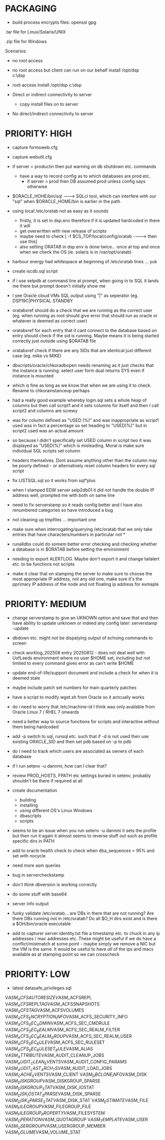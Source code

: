 
PACKAGING
========

* build process encrypts files:
	openssl
	gpg

.tar file for Linux/Solaris/UNIX

.zip file for Windows

Scenarios:
* no root access

* no root access but client can run on our behalf
        install
		/opt/dsp	
		c:\dsp

* root access
	install
		/opt/dsp
		c:\dsp


* Direct or indirect connectivity to server
	* copy install files on to server

* No direct/indirect connectivity to server


PRIORITY:  HIGH
===============

- capture formsweb.cfg
- capture webutil.cfg

- if server = productin then put warning on db shutdown etc. commands
	- have a way to record config as to which databases are prod etc.
		- if server = prod then DB assumed prod unless config says otherwise


- $ORACLE_HOHE/bin/sql ---> SQLcl tool, which can interfere with our "sql" when $ORACLE_HOME/bin is earlier in the path

- using local /etc/oratab not as easy as it sounds
	- firstly, it is set in dsp.env therefore if it is updated hardcoded in there it will
	- get overwritten with new release of scripts
	- maybe need to check [ -f $CS_TOP/local/config/oratab ----> then use this]
	- also setting ORATAB in dsp.env is done twice... once at top and once when we check the OS (ie. solaris is in /var/opt/oratab)

- harbour energy had whitespace at beginning of /etc/oratab lines ... yuk

- create iscdb.sql script

- if i use setpdb at command line at prompt, when going in to SQL it lands me there but prompt doesn't initially show me

- I see Oracle cloud VMs SQL output using "|" as seperator (eg.  DSP19C|PHYSICAL STANDBY

- oratabxref should do a check that we are running as the correct user (eg. when running as root should give error that should run as oracle or whatever is deemed as correct user)
- oratabxref for each entry that it cant connect to the database based on entry should check if the sid is running.  Maybe means it is being started correctly just outside using $ORATAB file
- oratabxref check if there are any SIDs that are identical just different case (eg. mike vs MIKE)

- dbscripts/oracle/chkoradbopen needs renaming as it just checks that the instance is running.  select user form dual returns SYS even if instance is mounted
- which is fine as long as we know that when we are using it to check.  Rename to chkorainstanceup perhaps

- had a really good example whereby login.sql sets a whole heap of columns but then call script1 and it sets columns for itself and then I call script2 and columns are screwy
- was for column defined as "USED (%)" and was inappropriate as script1 used was in fact a percentage so set heading to "USED(%)" but in script2 used was an actual amount
- so because I didn't specifically set USED column in script two it was displayed as "USED(%)" which is misleading.  Moral is make sure individual SQL scripts set column
- headers themselves.  Dont assume anything other than the column may be poorly defined - or alternatively reset column headers for every sql script

- fix LISTSQL.sql so it works from sql*plus

- when I stamped EDW server selp2db01 it did not handle the double IP address well, prompted me with both on same line

- need to fix serverstamp so it reads config better and I have also renumbered categories so have introduced a bug

- not cleaning up tmpfiles ... important one

- make sure when interrogating/querying /etc/oratab that we only take entries that have characters/numbers in particular not *

- runalldbs could do somem better error checking and checking whether a database is in $ORATAB before setting the environment

- needing to export ALERTLOG.  Maybe don't export it and change tailalert etc. to be functions not scripts

- make it clear that on stamping the server to make sure to choose the most appropriate IP address, not any old one, make sure it's the pprimary IP address of the node and not floating ip address for exmaple

PRIORITY:  MEDIUM
===============

- change serverstamp to give an UKNOWN option and save that and then have ability to update unknown or indeed any config later:  serverstamp -update

- dbdown etc. might not be dispalying output of echoing commands to screen

- check worklog_202508 entry 20250812 - does not deal well with UofLeeds environment where no user $HOME set, including but not limited to every command gives error as can't write $HOME

- update end-of-life/support document and include a check for when it is deemed stale
- maybe include patch set numbers for main quarterly patches
- have a script to modify wget.sh from Oracle so it actcually works

- do i need to worry that /etc/machine-id I think was only available from Oracle Linux 7 / RHEL 7 onwards

- need a better way to source functions for scripts and interactive without them being hardcoded

- add -p switch to sql, runsql etc. such that if -d is not used then use existing ORACLE_SID and then set pdb based on -p to pdb

- do I need to track which users are associated as owners of each database

- if I run setenv -u dannmi, how can I clear that?

- review PROD_HOSTS, FPATH etc settings buried in setenv, probably shouldn't be there if required at all

- create documentation
	- building
	- installing
	- using
		different OS's
			Linux
			Windows
	- dbascripts
	- scripts

- seems to be an issue when you run setenv -u dannmi it sets the profile but then run it again it almost seems to reverse stuff out such as profile specific dirs in PATH

- add to oracle health check to check when dba_sequences > 95% and set with nocycle

- need more asm queries

- bug in servercheckstamp

- don't think dbversion is working correctly

- do some stuff with base64

- server info output

- funky validate /etc/oratab... are DBs in there that are not running?  Are there DBs running not in /etc/oratab?  Do all $O_H dirs exist and is there a $OH/bin/oracle executable

- add to capturer server identity.txt file a timestamp etc. to chuck in any ip addresses / mac addresses etc.  These might be useful if we do have a conflict/mistmatch at some point -
	maybe simply we remove a NIC but the VM is the same.  It would be useful to have _all_ of the ips and macs available as at stamping point so we can crosscheck

PRIORITY:  LOW
==============

- latest datasafe_privileges.sql

V$ASM_ACFSAUTORESIZE
V$ASM_ACFSREPL
V$ASM_ACFSREPLTAG
V$ASM_ACFSSNAPSHOTS
V$ASM_ACFSTAG
V$ASM_ACFSVOLUMES
V$ASM_ACFS_ENCRYPTION_INFO
V$ASM_ACFS_SECURITY_INFO
V$ASM_ACFS_SEC_ADMIN
V$ASM_ACFS_SEC_CMDRULE
V$ASM_ACFS_SEC_REALM
V$ASM_ACFS_SEC_REALM_FILTER
V$ASM_ACFS_SEC_REALM_GROUP
V$ASM_ACFS_SEC_REALM_USER
V$ASM_ACFS_SEC_RULE
V$ASM_ACFS_SEC_RULESET
V$ASM_ACFS_SEC_RULESET_RULE
V$ASM_ALIAS
V$ASM_ATTRIBUTE
V$ASM_AUDIT_CLEANUP_JOBS
V$ASM_AUDIT_CLEAN_EVENTS
V$ASM_AUDIT_CONFIG_PARAMS
V$ASM_AUDIT_LAST_ARCH_TS
V$ASM_AUDIT_LOAD_JOBS
V$ASM_CACHE_EVENTS
V$ASM_CLIENT
V$ASM_DBCLONE_INFO
V$ASM_DISK
V$ASM_DISKGROUP
V$ASM_DISKGROUP_SPARSE
V$ASM_DISKGROUP_STAT
V$ASM_DISK_IOSTAT
V$ASM_DISK_IOSTAT_SPARSE
V$ASM_DISK_SPARSE
V$ASM_DISK_SPARSE_STAT
V$ASM_DISK_STAT
V$ASM_ESTIMATE
V$ASM_FILE
V$ASM_FILEGROUP
V$ASM_FILEGROUP_FILE
V$ASM_FILEGROUP_PROPERTY
V$ASM_FILESYSTEM
V$ASM_OPERATION
V$ASM_QUOTAGROUP
V$ASM_TEMPLATE
V$ASM_USER
V$ASM_USERGROUP
V$ASM_USERGROUP_MEMBER
V$ASM_VOLUME
V$ASM_VOLUME_STAT



